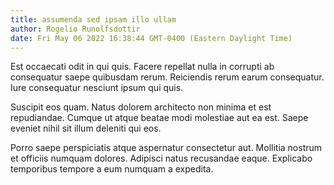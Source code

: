 ```yaml
---
title: assumenda sed ipsam illo ullam
author: Rogelio Runolfsdottir
date: Fri May 06 2022 16:38:44 GMT-0400 (Eastern Daylight Time)
---
```

Est occaecati odit in qui quis. Facere repellat nulla in corrupti ab consequatur saepe quibusdam rerum. Reiciendis rerum earum consequatur. Iure consequatur nesciunt ipsum qui quis.

 Suscipit eos quam. Natus dolorem architecto non minima et est repudiandae. Cumque ut atque beatae modi molestiae aut ea est. Saepe eveniet nihil sit illum deleniti qui eos.

 Porro saepe perspiciatis atque aspernatur consectetur aut. Mollitia nostrum et officiis numquam dolores. Adipisci natus recusandae eaque. Explicabo temporibus tempore a eum numquam a expedita.